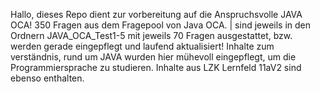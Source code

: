 Hallo, dieses Repo dient zur vorbereitung auf die Anspruchsvolle JAVA OCA!
350 Fragen aus dem Fragepool von Java OCA. | sind jeweils in den Ordnern JAVA_OCA_Test1-5 mit jeweils 70 Fragen ausgestattet, bzw. werden gerade eingepflegt und laufend aktualisiert!
Inhalte zum verständnis, rund um JAVA wurden hier mühevoll eingepflegt, um die Programmiersprache zu studieren.
Inhalte aus LZK Lernfeld 11aV2 sind ebenso enthalten.

